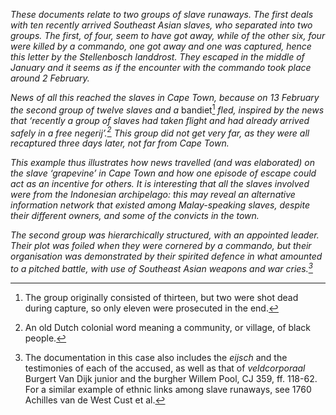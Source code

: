 *These documents relate to two groups of slave runaways. The first deals with ten recently arrived Southeast Asian slaves, who separated into two groups. The first, of four, seem to have got away, while of the other six, four were killed by a commando, one got away and one was captured, hence this letter by the Stellenbosch landdrost. They escaped in the middle of January and it seems as if the encounter with the commando took place around 2 February.*

*News of all this reached the slaves in Cape Town, because on 13 February the second group of twelve slaves and a* bandiet[^1] *fled, inspired by the news that ‘recently a group of slaves had taken flight and had already arrived safely in a free negerij’.[^2] This group did not get very far, as they were all recaptured three days later, not far from Cape Town.*

*This example thus illustrates how news travelled (and was elaborated) on the slave ‘grapevine’ in Cape Town and how one episode of escape could act as an incentive for others. It is interesting that all the slaves involved were from the Indonesian archipelago: this may reveal an alternative information network that existed among Malay-speaking slaves, despite their different owners, and some of the convicts in the town.*

*The second group was hierarchically structured, with an appointed leader. Their plot was foiled when they were cornered by a commando, but their organisation was demonstrated by their spirited defence in what amounted to a pitched battle, with use of Southeast Asian weapons and war cries.[^3]*

[^1]: The group originally consisted of thirteen, but two were shot dead during capture, so only eleven were prosecuted in the end.

[^2]: An old Dutch colonial word meaning a community, or village, of black people.

[^3]: The documentation in this case also includes the *eijsch* and the testimonies of each of the accused, as well as that of *veldcorporaal* Burgert Van Dijk junior and the burgher Willem Pool, CJ 359, ff. 118-62. For a similar example of ethnic links among slave runaways, see 1760 Achilles van de West Cust et al.